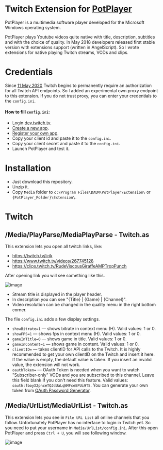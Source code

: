 # Twitch Extension for [PotPlayer](http://potplayer.daum.net)
PotPlayer is a multimedia software player developed for the Microsoft Windows operating system.

PotPlayer plays Youtube videos quite native with title, description, subtitles and with the choice of quality.
In May 2018 developers released first stable version with extensions support (written in AngelScript).
So I wrote extensions for native playing Twitch streams, VODs and clips.

# Credentials

Since [11 May 2020](https://discuss.dev.twitch.tv/t/23916) Twitch begins to permanently require an authorization for all Twitch API endpoints. So I added an experimental own proxy endpoint to this extension.
If you do not trust proxy, you can enter your credentials to the `config.ini`.

#### How to fill `config.ini`:
- Login [dev.twitch.tv](https://dev.twitch.tv/).
- [Create a new app](https://dev.twitch.tv/dashboard/apps/create).
- [Register your own app](https://dev.twitch.tv/docs/authentication/#registration).
- Copy your client id and paste it to the `config.ini`.
- Copy your client secret and paste it to the `config.ini`.
- Launch PotPlayer and test it.

# Installation
- Just download this repository.
- Unzip it.
- Copy `Media` folder to `c:\Program Files\DAUM\PotPlayer\Extension\` or `{PotPlayer_Folder}\Extension\`.

# Twitch
## /Media/PlayParse/MediaPlayParse - Twitch.as
This extension lets you open all twitch links, like:
- https://twitch.tv/lirik
- https://www.twitch.tv/videos/267745128
- https://clips.twitch.tv/RudeViscousGiraffeAMPTropPunch

After opening link you will see something like this.

![image](https://user-images.githubusercontent.com/4051126/41672554-ddb5afa0-74c2-11e8-9f0b-244ba6e95fb5.png)
- Stream title is displayed in the player header.
- In description you can see "{Title} | {Game} | {Channel}".
- Video resolution can be changed in the quality menu in the right bottom corner.

The file `config.ini` adds a few display settings.
- `showBitrate=1` — shows bitrate in context menu (H). Valid values: 1 or 0.
- `showFPS=1` — shows fps in context menu (H). Valid values: 1 or 0.
- `gameInTitle=0` — shows game in title. Valid values: 1 or 0.
- `gameInContent=1` — shows game in content. Valid values: 1 or 0.
- `clientID=` — takes clientID for API calls to the Twitch. It is highly recommended to get your own clientID on the Twitch and insert it here. If the value is empty, the default value is taken. If you insert an invalid value, the extension will not work.
- `oauthToken=` — OAuth Token is needed when you want to watch "Subscriber-only" VODs and you are subscribed to this channel. Leave this field blank if you don't need this feature. Valid values: `oauth:fboyX2pnceTQJdUaLqNMFceBPUi9TS`. You can generate your own token from [OAuth Password Generator](https://twitchapps.com/tmi/).

## /Media/UrlList/MediaUrlList - Twitch.as
This extension lets you see in `File URL List` all online channels that you follow.
Unfortunately PotPlayer has no interface to login in Twitch yet.
So you need to put your username in `Media/UrlList/config.ini`.
After this open PotPlayer and press `Ctrl + U`, you will see following window.

![image](https://user-images.githubusercontent.com/4051126/41672965-0ed9f11c-74c4-11e8-8643-efe8622cca91.png)

